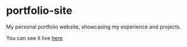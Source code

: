 # portfolio-site
My personal portfolio website, showcasing my experience and projects.

You can see it live [here](https://ladothlak.github.io/)
